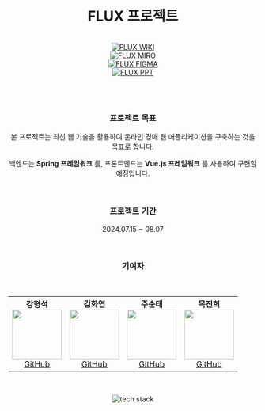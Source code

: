 <H1 align="center">FLUX 프로젝트</H1>
<br>
<div align="center">
  
<div style="display: flex; flex-direction: column; align-items: center;">
  <a href="https://github.com/Flux2024/.github/wiki">
    <img src="https://github.com/user-attachments/assets/a314623e-d7aa-4fad-90ae-005acdb23932" alt="FLUX WIKI">
  </a>
  <a href="https://miro.com/welcomeonboard/c0JYOEVIejUwYVJ4VmdWOWlYejZITkVLV1hQN21Ea3czeElqNDhES3o2ODNHQXVFbE92dGRnSVowOThJd1RvaXwzNDU4NzY0NTkyOTkyNDczMDEyfDI=?share_link_id=648627703485">
    <img src="https://github.com/user-attachments/assets/32c194f0-2a64-4cbd-aea7-ee8edb1c9c3d" alt="FLUX MIRO">
  </a>
  <a href="https://www.figma.com/design/S13VWlt0WyyU9MjR1o5sg6/FLUX?node-id=0-1&t=qg4snUP77z8Rqdru-1" >
    <img src="https://github.com/user-attachments/assets/0255183d-fb83-4347-9ac9-5a63bc42f391" alt="FLUX FIGMA">
  </a>
  <a href="https://www.canva.com/design/DAGN0CgAGPU/tC3kvHD6hpxaWif0N1fy6A/edit?utm_content=DAGN0CgAGPU&utm_campaign=designshare&utm_medium=link2&utm_source=sharebutton" >
      <img src="https://github.com/user-attachments/assets/905d4b26-93ac-418f-bb8a-a2ccfa3799fc" alt="FLUX PPT">
  </a>
</div>

<br><br>

  <h3>프로젝트 목표</h3>
  <p>본 프로젝트는 최신 웹 기술을 활용하여 온라인 경매 웹 애플리케이션을 구축하는 것을 목표로 합니다.</p> 
  <p>백엔드는 <strong>Spring 프레임워크</strong> 를, 프론트엔드는 <strong>Vue.js 프레임워크</strong> 를 사용하여 구현할 예정입니다.</p>
  <br>
  <h3>프로젝트 기간</h3>
  <p>2024.07.15 ~ 08.07</p>
  <br>
  <h3 align="center">기여자</h3>
  <br>
  <table>
    <tr>
      <td align="center">
        <strong>강형석</strong><br>
        <img src="https://avatars.githubusercontent.com/ppudding3861" width="100" height="100"><br>
        <a href="https://github.com/ppudding3861">GitHub</a>
      </td>
      <td align="center">
        <strong>김화연</strong><br>
        <img src="https://avatars.githubusercontent.com/KHY90" width="100" height="100"><br>
        <a href="https://github.com/KHY90">GitHub</a>
      </td>
      <td align="center">
        <strong>주순태</strong><br>
        <img src="https://avatars.githubusercontent.com/Stjoo0925" width="100" height="100"><br>
        <a href="https://github.com/Stjoo0925">GitHub</a>
      </td>
      <td align="center">
        <strong>목진희</strong><br>
        <img src="https://avatars.githubusercontent.com/Jin-tonix" width="100" height="100"><br>
        <a href="https://github.com/Jin-tonix">GitHub</a>
      </td>
    </tr>
  </table>
  <br>

![tech stack](https://github.com/user-attachments/assets/9e492c1d-909b-4adf-9b96-528f5deee401)


